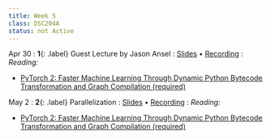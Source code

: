 ```yaml
---
title: Week 5
class: DSC204A
status: not Active
---
```


Apr 30
: **1**{: .label} Guest Lecture by Jason Ansel
  : [Slides](assets/slides/jason_ansel_pytorch2.pdf) &#8226; [Recording](https://drive.google.com/drive/folders/1BslG1-HWxNjXkdTYXd9rudNQwll_aNJv?usp=sharing)
: *Reading:*
* [PyTorch 2: Faster Machine Learning Through Dynamic Python Bytecode Transformation and Graph Compilation (required)](https://pytorch.org/assets/pytorch2-2.pdf)


May 2
: **2**{: .label} Parallelization
  : [Slides](assets/slides/9_parallelization.pdf) &#8226; [Recording](https://podcast.ucsd.edu/watch/sp24/dsc291_d00/10)
: *Reading:*
* [PyTorch 2: Faster Machine Learning Through Dynamic Python Bytecode Transformation and Graph Compilation (required)](https://pytorch.org/assets/pytorch2-2.pdf)

